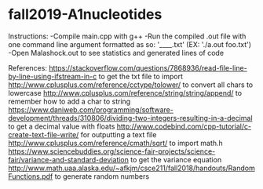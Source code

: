 # fall2019-A1nucleotides

Instructions:
-Compile main.cpp with g++
-Run the compiled .out file with one command line argument formatted as so: '____.txt' (EX: './a.out foo.txt')
-Open Malashock.out to see statistics and generated lines of code

References:
https://stackoverflow.com/questions/7868936/read-file-line-by-line-using-ifstream-in-c to get the txt file to import
http://www.cplusplus.com/reference/cctype/tolower/ to convert all chars to lowercase
http://www.cplusplus.com/reference/string/string/append/ to remember how to add a char to string
https://www.daniweb.com/programming/software-development/threads/310806/dividing-two-integers-resulting-in-a-decimal to get a decimal value with floats
http://www.codebind.com/cpp-tutorial/c-create-text-file-write/ for outputting a text file
http://www.cplusplus.com/reference/cmath/sqrt/ to import math.h
https://www.sciencebuddies.org/science-fair-projects/science-fair/variance-and-standard-deviation to get the variance equation
http://www.math.uaa.alaska.edu/~afkjm/csce211/fall2018/handouts/RandomFunctions.pdf to generate random numbers
